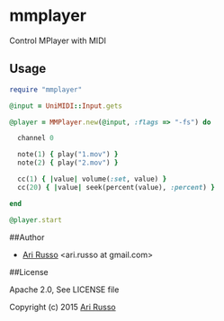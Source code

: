 # mmplayer

Control MPlayer with MIDI

## Usage

```ruby
require "mmplayer"

@input = UniMIDI::Input.gets

@player = MMPlayer.new(@input, :flags => "-fs") do

  channel 0

  note(1) { play("1.mov") }
  note(2) { play("2.mov") }

  cc(1) { |value| volume(:set, value) }
  cc(20) { |value| seek(percent(value), :percent) }

end

@player.start

```

##Author

* [Ari Russo](http://github.com/arirusso) <ari.russo at gmail.com>

##License

Apache 2.0, See LICENSE file

Copyright (c) 2015 [Ari Russo](http://arirusso.com)
